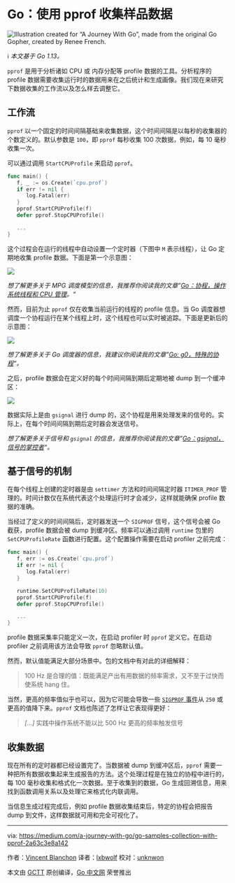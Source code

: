 # Go：使用 pprof 收集样品数据

![][0]

ℹ️ *本文基于 Go 1.13。*

 `pprof` 是用于分析诸如 CPU 或 内存分配等 profile 数据的工具。分析程序的 profile 数据需要收集运行时的数据用来在之后统计和生成画像。我们现在来研究下数据收集的工作流以及怎么样去调整它。

## 工作流

`pprof` 以一个固定的时间间隔基础来收集数据，这个时间间隔是以每秒的收集器的个数定义的。默认参数是 `100`，即 `pprof` 每秒收集 100 次数据，例如，每 10 毫秒收集一次。

可以通过调用 `StartCPUProfile` 来启动 `pprof`。

```go
func main() {
   f, _ := os.Create(`cpu.prof`)
   if err != nil {
      log.Fatal(err)
   }
   pprof.StartCPUProfile(f)
   defer pprof.StopCPUProfile()

   ...
}
```

这个过程会在运行的线程中自动设置一个定时器（下图中 `M` 表示线程），让 Go 定期地收集 profile 数据。下面是第一个示意图：

![][1]

*想了解更多关于 MPG 调度模型的信息，我推荐你阅读我的文章”[Go：协程，操作系统线程和 CPU 管理][4]。“*

然而，目前为止 `pprof` 仅在收集当前运行的线程的 profile 信息。当 Go 调度器想调度一个协程运行在某个线程上时，这个线程也可以实时被追踪。下面是更新后的示意图：

![][2]

*想了解更多关于 Go 调度器的信息，我建议你阅读我的文章”[Go: g0，特殊的协程][5]“。*

之后，profile 数据会在定义好的每个时间间隔到期后定期地被 dump 到一个缓冲区：

![][3]

数据实际上是由 `gsignal` 进行 dump 的，这个协程是用来处理发来的信号的。实际上，在每个时间间隔到期后定时器会发送信号。

*想了解更多关于信号和 `gsignal` 的信息，我推荐你阅读我的文章”[Go：gsignal，信号的掌控者][6]“。*

## 基于信号的机制

在每个线程上创建的定时器是由 `settimer` 方法和时间间隔定时器 `ITIMER_PROF` 管理的。时间计数仅在系统代表这个处理运行时才会减少，这样就能确保 profile 数据的准确。

当经过了定义的时间间隔后，定时器发送一个 `SIGPROF` 信号，这个信号会被 Go 截获，profile 数据会被 dump 到缓冲区。频率可以通过调用 `runtime` 包里的 `SetCPUProfileRate` 函数进行配置。这个配置操作需要在启动 profiler 之前完成：

```go
func main() {
   f, err := os.Create(`cpu.prof`)
   if err != nil {
      log.Fatal(err)
   }

   runtime.SetCPUProfileRate(10)
   pprof.StartCPUProfile(f)
   defer pprof.StopCPUProfile()

   ...
}
```

profile 数据采集率只能定义一次，在启动 profiler 时 `pprof` 定义它。在启动 profiler 之前调用该方法会导致 `pprof` 忽略默认值。

然而，默认值能满足大部分场景中。包的文档中有对此的详细解释：

> 100 Hz 是合理的值：既能满足产出有用数据的频率需求，又不至于过快而使系统 hang 住。

当然，更高的频率值似乎也可以，因为它可能会导致一些 [`SIGPROF` 事件][7]从 `250` 或更高的值降下来。`pprof` 文档也陈述了怎样让它表现得更好：

> *[…]* 实践中操作系统不能以比 500 Hz 更高的频率触发信号

## 收集数据

现在所有的定时器都已经设置完了。当数据被 dump 到缓冲区后，`pprof` 需要一种把所有数据收集起来生成报告的方法。这个处理过程是在独立的协程中进行的，每 100 毫秒收集和格式化一次数据。至于收集到的数据，Go 生成回溯信息，用来找到函数调用关系以及处理它来格式化内联调用。

当信息生成过程完成后，例如 profile 数据收集结束后，特定的协程会把报告 dump 到文件，这样数据就可用和完全可视化了。

---
via: https://medium.com/a-journey-with-go/go-samples-collection-with-pprof-2a63c3e8a142

作者：[Vincent Blanchon](https://medium.com/@blanchon.vincent)
译者：[lxbwolf](https://github.com/lxbwolf)
校对：[unknwon](https://github.com/unknwon)

本文由 [GCTT](https://github.com/studygolang/GCTT) 原创编译，[Go 中文网](https://studygolang.com/) 荣誉推出

[0]: https://raw.githubusercontent.com/studygolang/gctt-images2/master/20200505-Go-Samples-Collection-with-pprof/00.png	"Illustration created for “A Journey With Go”, made from the original Go Gopher, created by Renee French."
[1]: https://raw.githubusercontent.com/studygolang/gctt-images2/master/20200505-Go-Samples-Collection-with-pprof/01.png
[2]: https://raw.githubusercontent.com/studygolang/gctt-images2/master/20200505-Go-Samples-Collection-with-pprof/02.png
[3]: https://raw.githubusercontent.com/studygolang/gctt-images2/master/20200505-Go-Samples-Collection-with-pprof/03.png
[4]: https://studygolang.com/articles/25292	"MPG调度模型"
[5]: https://medium.com/a-journey-with-go/go-g0-special-goroutine-8c778c6704d8	"Go: g0, Special Goroutine"
[6]: https://medium.com/a-journey-with-go/go-gsignal-master-of-signals-329f7ff39391	"Go: gsignal, Master of Signals"
[7]: https://github.com/golang/go/issues/35057
